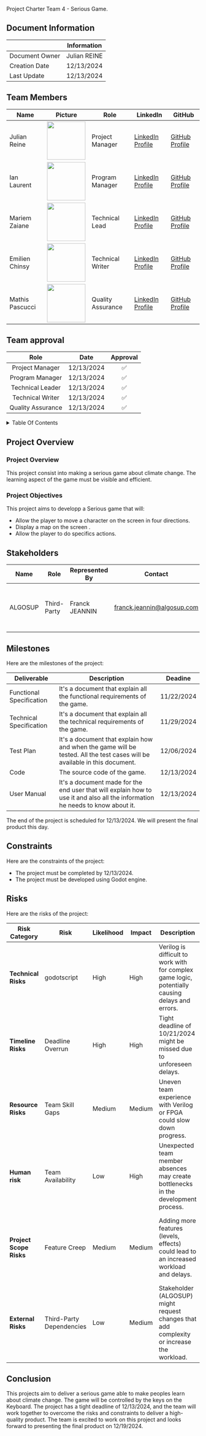  Project Charter Team 4 - Serious Game.

## Document Information

|                | Information  |
| -------------- | :----------: |
| Document Owner | Julian REINE |
| Creation Date  |  12/13/2024  |
| Last Update    |  12/13/2024  |

## Team Members

| Name             | Picture                                                                                     | Role               | LinkedIn                                                      | GitHub                                           |
|------------------|---------------------------------------------------------------------------------------------|--------------------|---------------------------------------------------------------|--------------------------------------------------|
| Julian Reine     | <img src="https://avatars.githubusercontent.com/u/182214272?v=4" width="100" height="100">  | Project Manager    | [LinkedIn Profile](https://www.linkedin.com/in/julian-reine-b2952632a) | [GitHub Profile](https://github.com/JulianREINE) |
| Ian Laurent      | <img src="https://avatars.githubusercontent.com/u/146005340?v=4" width="100" height="100">  | Program Manager    | [LinkedIn Profile](https://www.linkedin.com/in/ian-h-laurent/)         | [GitHub Profile](https://github.com/Ianlaur)       |
| Mariem Zaiane    | <img src="https://avatars.githubusercontent.com/u/159240038?v=4" width="100" height="100">  | Technical Lead     | [LinkedIn Profile](https://www.linkedin.com/in/mariem-zaiane-2b2165225)     | [GitHub Profile](https://github.com/Mariem-Zaiane)      |
| Emilien Chinsy   | <img src="https://avatars.githubusercontent.com/u/182214919?v=4" width="100" height="100">  | Technical Writer   | [LinkedIn Profile](https://www.linkedin.com/in/emilien-chinsy-5a794632b/)    | [GitHub Profile](https://github.com/EmilienChinsy)     |
| Mathis Pascucci  | <img src="https://avatars.githubusercontent.com/u/182209815?v=4" width="100" height="100">  | Quality Assurance  | [LinkedIn Profile](https://www.linkedin.com/in/mathis-pascucci-8b759732a/)   | [GitHub Profile](https://github.com/Mathis441)      |
## Team approval

|        Role         |    Date    | Approval |
| :-----------------: | :--------: | :------: |
|   Project Manager   | 12/13/2024 |    ✅    |
|   Program Manager   | 12/13/2024 |    ✅    |
|  Technical Leader   | 12/13/2024 |    ✅    |
|  Technical Writer   | 12/13/2024 |    ✅    |
|  Quality Assurance  | 12/13/2024 |    ✅    |


<details> 
<summary> Table Of Contents </summary>

- [Document Information](#document-information)
- [Team Members](#team-members)
- [Team approval](#team-approval)
- [Project Overview](#project-overview)
  - [Project Overview](#project-overview-1)
  - [Project Objectives](#project-objectives)
- [Stakeholders](#stakeholders)
- [Milestones](#milestones)
- [Constraints](#constraints)
- [Risks](#risks)
- [Conclusion](#conclusion)


</details>

## Project Overview

### Project Overview

This project consist into making a serious game about climate change. The learning aspect of the game must be visible and efficient.

### Project Objectives

This project aims to developp a Serious game that will:

- Allow the player to move a character on the screen in four directions.
- Display a map on the screen .
- Allow the player to do specifics actions.
## Stakeholders

| Name    | Role        | Represented By | Contact                    | Expectation                                             |
| ------- | ----------- | -------------- | -------------------------- | ------------------------------------------------------- |
| ALGOSUP | Third-Party | Franck JEANNIN | franck.jeannin@algosup.com | The third-party expect us to developp the Serious Game. |

## Milestones

Here are the milestones of the project:

| Deliverable              | Description                                                                                                                   | Deadine    |
| ------------------------ | ----------------------------------------------------------------------------------------------------------------------------- | ---------- |
| Functional Specification | It's a document that explain all the functional requirements of the game.                                                     | 11/22/2024 |
| Technical Specification  | It's a document that explain all the technical requirements of the game.                                                      | 11/29/2024 |
| Test Plan                | It's a document that explain how and when the game will be tested. All the test cases will be available in this document.     | 12/06/2024 |
| Code                     | The source code of the game.                                                                                                  | 12/13/2024 |
| User Manual              | It's a document made for the end user that will explain how to use it and also all the information he needs to know about it. | 12/13/2024 |

The end of the project is scheduled for 12/13/2024. We will present the final product this day.

## Constraints

Here are the constraints of the project:

- The project must be completed by 12/13/2024.
- The project must be developed using Godot engine.

## Risks

Here are the risks of the project:

| **Risk Category**       | **Risk**                    | **Likelihood** | **Impact** | **Description**                                                                                  | **Mitigation**                                                                                     |
| ----------------------- | --------------------------- | -------------- | ---------- | ------------------------------------------------------------------------------------------------ | -------------------------------------------------------------------------------------------------- |
| **Technical Risks**     | godotscript          | High           | High       | Verilog is difficult to work with for complex game logic, potentially causing delays and errors. | Conduct early research, break tasks into smaller parts, and allocate time for debugging.           |
| **Timeline Risks**      | Deadline Overrun            | High           | High       | Tight deadline of 10/21/2024 might be missed due to unforeseen delays.                           | Break tasks into smaller milestones, monitor progress regularly, and avoid feature creep.          |
| **Resource Risks**      | Team Skill Gaps             | Medium         | Medium     | Uneven team experience with Verilog or FPGA could slow down progress.                            | Assign tasks based on skills, conduct internal workshops, and encourage knowledge sharing.         |
|  **Human risk**             | Team Availability           | Low            | High       | Unexpected team member absences may create bottlenecks in the development process.               | Delegate tasks effectively and consider overlapping responsibilities to ensure project continuity. |
| **Project Scope Risks** | Feature Creep               | Medium         | Medium     | Adding more features (levels, effects) could lead to an increased workload and delays.           | Stick to the predefined scope and evaluate feature requests based on feasibility and time limits.  |
| **External Risks**      | Third-Party Dependencies    | Low            | Medium     | Stakeholder (ALGOSUP) might request changes that add complexity or increase the workload.        | Maintain clear communication and document any scope changes with agreement from the team.          |

## Conclusion

This projects aim to deliver a serious game able to make peoples learn about climate change. The game will be controlled by the keys on the Keyboard. The project has a tight deadline of 12/13/2024, and the team will work together to overcome the risks and constraints to deliver a high-quality product. The team is excited to work on this project and looks forward to presenting the final product on 12/19/2024.